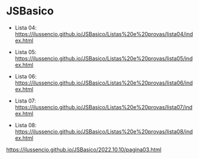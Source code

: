 # JSBasico

- Lista 04:
https://ilussencio.github.io/JSBasico/Listas%20e%20provas/lista04/index.html

- Lista 05:
https://ilussencio.github.io/JSBasico/Listas%20e%20provas/lista05/index.html

- Lista 06:
https://ilussencio.github.io/JSBasico/Listas%20e%20provas/lista06/index.html

- Lista 07:
https://ilussencio.github.io/JSBasico/Listas%20e%20provas/lista07/index.html

- Lista 08:
https://ilussencio.github.io/JSBasico/Listas%20e%20provas/lista08/index.html


https://ilussencio.github.io/JSBasico/2022.10.10/pagina03.html
